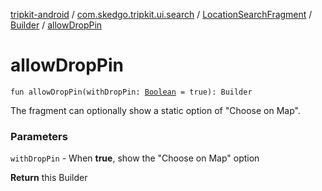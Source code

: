 [tripkit-android](../../../index.md) / [com.skedgo.tripkit.ui.search](../../index.md) / [LocationSearchFragment](../index.md) / [Builder](index.md) / [allowDropPin](./allow-drop-pin.md)

# allowDropPin

`fun allowDropPin(withDropPin: `[`Boolean`](https://kotlinlang.org/api/latest/jvm/stdlib/kotlin/-boolean/index.html)` = true): Builder`

The fragment can optionally show a static option of "Choose on Map".

### Parameters

`withDropPin` - When **true**, show the "Choose on Map" option

**Return**
this Builder

